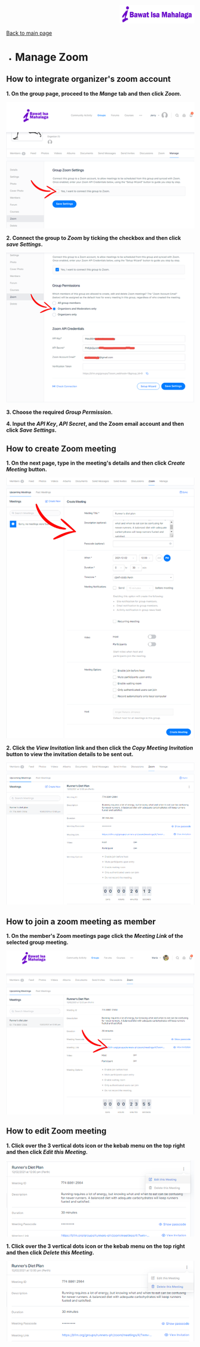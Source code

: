<p align="right">
	<img src="https://github.com/samremonte/b1m/blob/main/img/horizontal-logo-sm.png?raw=true" width="200">
</p>

[Back to main page](https://github.com/samremonte/b1m/blob/main/documentation.md)

- # Manage Zoom

<h2>How to integrate organizer's zoom account</h2>

**1. On the group page, proceed to the _Mange_ tab and then click _Zoom_.**

![Image21.1](/img/21.1.PNG)

**2. Connect the group to _Zoom_ by ticking the checkbox and then click _save Settings_.**

![Image21.3](/img/21.3.PNG)

**3. Choose the required _Group Permission_.**

**4. Input the _API Key_, _API Secret_, and the Zoom email account and then click _Save Settings_.**

<h2>How to create Zoom meeting</h2>

**1. On the next page, type in the meeting's details and then click _Create Meeting_ button.**

![Image21.4](/img/21.4.PNG)

**2. Click the _View Invitation_ link and then click the _Copy Meeting Invitation_ button to view the invitation details to be sent out.**

![Image21.5](/img/21.5.PNG)

<h2>How to join a zoom meeting as member</h2>

**1. On the member's Zoom meetings page click the _Meeting Link_ of the selected group meeting.**

![Image21.7](/img/21.7.PNG)

<h2>How to edit Zoom meeting</h2>

**1. Click over the 3 vertical dots icon or the kebab menu on the top right and then click _Edit this Meeting_.**

![Image21.8](/img/21.8.PNG)

**1. Click over the 3 vertical dots icon or the kebab menu on the top right and then click _Delete this Meeting_.**

![Image21.9](/img/21.9.PNG)
